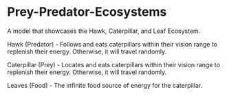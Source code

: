 # Prey-Predator-Ecosystems

A model that showcases the Hawk, Caterpillar, and Leaf Ecosystem.

Hawk (Predator) - Follows and eats caterpillars within their vision range to replenish their energy. Otherwise, it will travel randomly.

Caterpillar (Prey) - Locates and eats caterpillars within their vision range to replenish their energy. Otherwise, it will travel randomly.

Leaves (Food) - The infinite food source of energy for the caterpillar.
